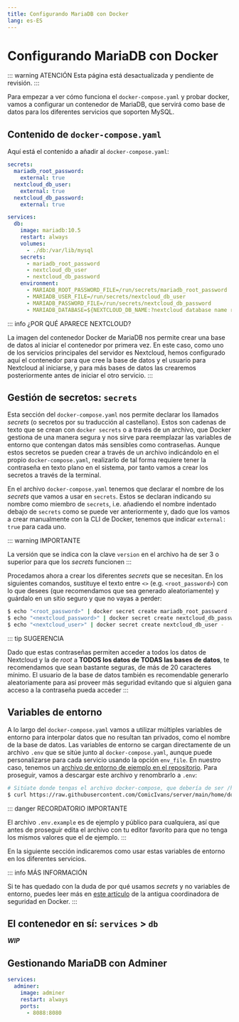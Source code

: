 ```yaml
---
title: Configurando MariaDB con Docker
lang: es-ES
---
```


# Configurando MariaDB con Docker

::: warning ATENCIÓN
Esta página está desactualizada y pendiente de revisión.
:::

Para empezar a ver cómo funciona el `docker-compose.yaml` y probar docker, vamos a configurar un contenedor de MariaDB, que servirá como base de datos para los diferentes servicios que soporten MySQL.

## Contenido de `docker-compose.yaml`

Aquí está el contenido a añadir al `docker-compose.yaml`:

```yaml
secrets:
  mariadb_root_password:
    external: true
  nextcloud_db_user:
    external: true
  nextcloud_db_password:
    external: true

services:
  db:
    image: mariadb:10.5
    restart: always
    volumes:
      - ./db:/var/lib/mysql
    secrets:
      - mariadb_root_password
      - nextcloud_db_user
      - nextcloud_db_password
    environment:
      - MARIADB_ROOT_PASSWORD_FILE=/run/secrets/mariadb_root_password
      - MARIADB_USER_FILE=/run/secrets/nextcloud_db_user
      - MARIADB_PASSWORD_FILE=/run/secrets/nextcloud_db_password
      - MARIADB_DATABASE=${NEXTCLOUD_DB_NAME:?nextcloud database name required}
```

::: info ¿POR QUÉ APARECE NEXTCLOUD?

La imagen del contenedor Docker de MariaDB nos permite crear una base de datos al iniciar el contenedor por primera vez. En este caso, como uno de los servicios principales del servidor es Nextcloud, hemos configurado aquí el contenedor para que cree la base de datos y el usuario para Nextcloud al iniciarse, y para más bases de datos las crearemos posteriormente antes de iniciar el otro servicio.
:::

## Gestión de secretos: `secrets`

Esta sección del `docker-compose.yaml` nos permite declarar los llamados _secrets_ (o secretos por su traducción al castellano). Estos son cadenas de texto que se crean con `docker secrets` o a través de un archivo, que Docker gestiona de una manera segura y nos sirve para reemplazar las variables de entorno que contengan datos más sensibles como contraseñas. Aunque estos secretos se pueden crear a través de un archivo indicándolo en el propio `docker-compose.yaml`, realizarlo de tal forma requiere tener la contraseña en texto plano en el sistema, por tanto vamos a crear los secretos a través de la terminal.

En el archivo `docker-compose.yaml` tenemos que declarar el nombre de los _secrets_ que vamos a usar en `secrets`. Estos se declaran indicando su nombre como miembro de `secrets`, i.e. añadiendo el nombre indentado debajo de `secrets` como se puede ver anteriormente y, dado que los vamos a crear manualmente con la CLI de Docker, tenemos que indicar `external: true` para cada uno.

::: warning IMPORTANTE

La versión que se indica con la clave `version` en el archivo ha de ser 3 o superior para que los _secrets_ funcionen
:::

Procedamos ahora a crear los diferentes _secrets_ que se necesitan. En los siguientes comandos, sustituye el texto entre `<>` (e.g. `<root_password>`) con lo que desees (que recomendamos que sea generado aleatoriamente) y guárdalo en un sitio seguro y que no vayas a perder:

```bash
$ echo "<root_password>" | docker secret create mariadb_root_password -
$ echo "<nextcloud_password>" | docker secret create nextcloud_db_password -
$ echo "<nextcloud_user>" | docker secret create nextcloud_db_user -
```

::: tip SUGERENCIA

Dado que estas contraseñas permiten acceder a todos los datos de Nextcloud y la de _root_ a **TODOS los datos de TODAS las bases de datos**, te recomendamos que sean bastante seguras, de más de 20 caracteres mínimo. El usuario de la base de datos también es recomendable generarlo aleatoriamente para así proveer más seguridad evitando que si alguien gana acceso a la contraseña pueda acceder
:::

## Variables de entorno

A lo largo del `docker-compose.yaml` vamos a utilizar múltiples variables de entorno para interpolar datos que no resultan tan privados, como el nombre de la base de datos. Las variables de entorno se cargan directamente de un archivo `.env` que se sitúe junto al `docker-compose.yaml`, aunque puede personalizarse para cada servicio usando la opción `env_file`. En nuestro caso, tenemos un [archivo de entorno de ejemplo en el repositorio](https://github.com/ComicIvans/server/blob/main/home/dockeruser/docker-compose.yml). Para proseguir, vamos a descargar este archivo y renombrarlo a `.env`:

```bash
# Sitúate donde tengas el archivo docker-compose, que debería de ser /home/<usuario-docker>
$ curl https://raw.githubusercontent.com/ComicIvans/server/main/home/dockeruser/.env.example -o .env
```

::: danger RECORDATORIO IMPORTANTE

El archivo `.env.example` es de ejemplo y público para cualquiera, así que antes de proseguir edita el archivo con tu editor favorito para que no tenga los mismos valores que el de ejemplo.
:::

En la siguiente sección indicaremos como usar estas variables de entorno en los diferentes servicios.

::: info MÁS INFORMACIÓN

Si te has quedado con la duda de por qué usamos _secrets_ y no variables de entorno, puedes leer más en [este artículo](https://blog.diogomonica.com//2017/03/27/why-you-shouldnt-use-env-variables-for-secret-data/) de la antigua coordinadora de seguridad en Docker.
:::

## El contenedor en sí: `services` > `db`

_**WIP**_

## Gestionando MariaDB con Adminer

```yaml
services:
  adminer:
    image: adminer
    restart: always
    ports:
      - 8088:8080
```
